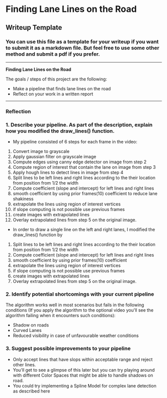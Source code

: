 # **Finding Lane Lines on the Road** 

## Writeup Template

### You can use this file as a template for your writeup if you want to submit it as a markdown file. But feel free to use some other method and submit a pdf if you prefer.

---

**Finding Lane Lines on the Road**

The goals / steps of this project are the following:
* Make a pipeline that finds lane lines on the road
* Reflect on your work in a written report


[//]: # (Image References)

[image1]: ./examples/grayscale.jpg "Grayscale"

---

### Reflection

### 1. Describe your pipeline. As part of the description, explain how you modified the draw_lines() function.

- My pipeline consisted of 6 steps for each frame in the video:
1. Convert image to grayscale
2. Apply gaussian filter on grayscale image
3. Compute edges using canny edge detector on image from step 2
4. Compute region of interest that contain the lane on image from step 3
5. Apply hough lines to detect lines in image from step 4
6. Split lines to be left lines and right lines according to the their location from position from 1/2 the width
7. Compute coefficient (slope and intercept) for left lines and right lines
8. smooth coefficient by using prior frames(10) coefficient to reduce lane shakiness
9. extrapolate the lines using region of interest vertices
10. if slope computing is not possible use previous frames
11. create images with extrapolated lines   
1. Overlay extrapolated lines from step 5 on the original image.

- In order to draw a single line on the left and right lanes, I modified the draw_lines() function by 
1. Split lines to be left lines and right lines according to the their location from position from 1/2 the width
2. Compute coefficient (slope and intercept) for left lines and right lines
3. smooth coefficient by using prior frames(10) coefficient
4. extrapolate the lines using region of interest vertices
5. if slope computing is not possible use previous frames
6. create images with extrapolated lines   
7. Overlay extrapolated lines from step 5 on the original image.


### 2. Identify potential shortcomings with your current pipeline


The algorithm works well in most scenarios but fails in the following conditions (If you apply the algorithm to the optional video you'll see the algorithm failing when it encounters such conditions):

- Shadow on roads
- Curved Lanes
- Reduced visibility in case of unfavourable weather conditions

### 3. Suggest possible improvements to your pipeline

- Only accept lines that have slops within acceptable range and reject other lines.
- You'll get to see a glimpse of this later but you can try playing around with different Color Spaces that might be able to handle shadows on road.
- You could try implementing a Spline Model for complex lane detection as described here
